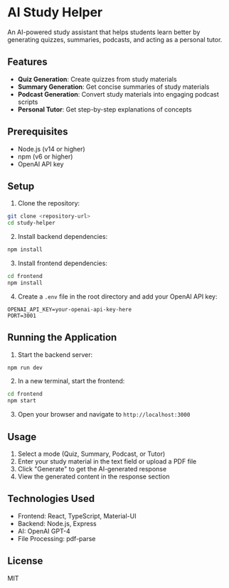 # AI Study Helper

An AI-powered study assistant that helps students learn better by generating quizzes, summaries, podcasts, and acting as a personal tutor.

## Features

- **Quiz Generation**: Create quizzes from study materials
- **Summary Generation**: Get concise summaries of study materials
- **Podcast Generation**: Convert study materials into engaging podcast scripts
- **Personal Tutor**: Get step-by-step explanations of concepts

## Prerequisites

- Node.js (v14 or higher)
- npm (v6 or higher)
- OpenAI API key

## Setup

1. Clone the repository:
```bash
git clone <repository-url>
cd study-helper
```

2. Install backend dependencies:
```bash
npm install
```

3. Install frontend dependencies:
```bash
cd frontend
npm install
```

4. Create a `.env` file in the root directory and add your OpenAI API key:
```
OPENAI_API_KEY=your-openai-api-key-here
PORT=3001
```

## Running the Application

1. Start the backend server:
```bash
npm run dev
```

2. In a new terminal, start the frontend:
```bash
cd frontend
npm start
```

3. Open your browser and navigate to `http://localhost:3000`

## Usage

1. Select a mode (Quiz, Summary, Podcast, or Tutor)
2. Enter your study material in the text field or upload a PDF file
3. Click "Generate" to get the AI-generated response
4. View the generated content in the response section

## Technologies Used

- Frontend: React, TypeScript, Material-UI
- Backend: Node.js, Express
- AI: OpenAI GPT-4
- File Processing: pdf-parse

## License

MIT 
